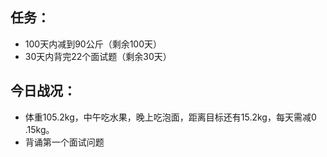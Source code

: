 ## 任务：

* 100天内减到90公斤（剩余100天）
* 30天内背完22个面试题（剩余30天）

## 今日战况：

* 体重105.2kg，中午吃水果，晚上吃泡面，距离目标还有15.2kg，每天需减0	.15kg。
* 背诵第一个面试问题
